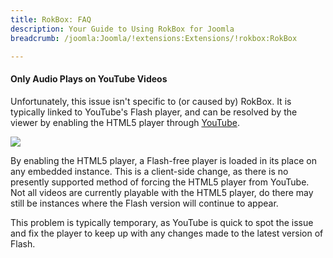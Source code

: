 ```yaml
---
title: RokBox: FAQ
description: Your Guide to Using RokBox for Joomla
breadcrumb: /joomla:Joomla/!extensions:Extensions/!rokbox:RokBox

---
```


#### Only Audio Plays on YouTube Videos

Unfortunately, this issue isn't specific to (or caused by) RokBox. It is typically linked to YouTube's Flash player, and can be resolved by the viewer by enabling the HTML5 player through [YouTube](http://youtube.com/html5).

![][html5]

By enabling the HTML5 player, a Flash-free player is loaded in its place on any embedded instance. This is a client-side change, as there is no presently supported method of forcing the HTML5 player from YouTube. Not all videos are currently playable with the HTML5 player, do there may still be instances where the Flash version will continue to appear.

This problem is typically temporary, as YouTube is quick to spot the issue and fix the player to keep up with any changes made to the latest version of Flash.

[html5]: assets/html5.jpg
